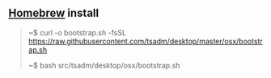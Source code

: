 ## [Homebrew](http://brew.sh) install

> ~$ curl -o bootstrap.sh -fsSL https://raw.githubusercontent.com/tsadm/desktop/master/osx/bootstrap.sh
>
> ~$ bash src/tsadm/desktop/osx/bootstrap.sh
